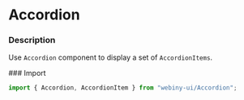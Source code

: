 # Accordion

### Description
Use `Accordion` component to display a set of `AccordionItems`.

### Import
```js
import { Accordion, AccordionItem } from "webiny-ui/Accordion";
```